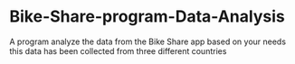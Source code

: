 # Bike-Share-program-Data-Analysis
A program analyze the data from the Bike Share app based on your needs 
this data has been collected from three different countries 
